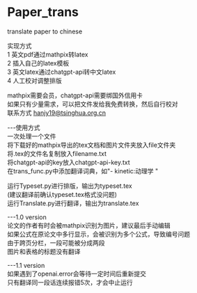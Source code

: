 # Paper_trans
 translate paper to chinese  

实现方式  
1 英文pdf通过mathpix转latex  
2 插入自己的latex模板  
3 英文latex通过chatgpt-api转中文latex  
4 人工校对调整排版  

mathpix需要会员，chatgpt-api需要绑国外信用卡  
如果只有少量需求，可以把文件发给我免费转换，然后自行校对  
联系方式 hanjy19@tsinghua.org.cn  

---使用方式  
一次处理一个文件  
将下载好的mathpix导出的tex文档和图片文件夹放入file文件夹  
将.tex的文件名复制放入filename.txt  
将chatgpt-api的key放入chatgpt-api-key.txt  
在trans_func.py中添加翻译词典，如"- kinetic:动理学 "  

运行Typeset.py进行排版，输出为typeset.tex  
(建议翻译前确认typeset.tex格式没问题)  
运行Translate.py进行翻译，输出为translate.tex    

---1.0 version  
论文的作者有时会被mathpix识别为图片，建议最后手动编辑  
如果公式在原论文中多行显示，会被识别为多个公式，导致编号问题  
由于跨页分栏，一段可能被分成两段  
图片和表格的标题没有翻译  


---1.1 version  
如果遇到了openai.error会等待一定时间后重新提交  
只有翻译同一段话连续报错5次，才会中止运行  


